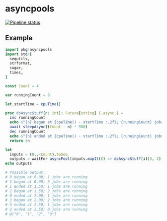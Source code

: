 # asyncpools

[![Pipeline status](https://gitlab.com/z-------------/asyncpools/badges/master/pipeline.svg)](https://gitlab.com/z-------------/asyncpools/pipelines)

## Example

```nim
import pkg/asyncpools
import std/[
  sequtils,
  strformat,
  sugar,
  times,
]

const Count = 4

var runningCount = 0

let startTime = cpuTime()

proc doAsyncStuff(n: int): Future[string] {.async.} =
  inc runningCount
  echo &"{n} began at {cpuTime() - startTime :.2f}; {runningCount} jobs are running"
  await sleepAsync((Count - n) * 500)
  dec runningCount
  echo &"{n} ended at {cpuTime() - startTime :.2f}; {runningCount} jobs are running"
  return $n

let
  inputs = (0..<Count).toSeq
  outputs = waitFor asyncPool(inputs.mapIt(() => doAsyncStuff(it)), 2)
echo outputs

# Possible output:
# 0 began at 0.00; 1 jobs are running
# 1 began at 0.00; 2 jobs are running
# 1 ended at 1.50; 1 jobs are running
# 2 began at 1.50; 2 jobs are running
# 0 ended at 2.00; 1 jobs are running
# 3 began at 2.00; 2 jobs are running
# 3 ended at 2.50; 1 jobs are running
# 2 ended at 2.50; 0 jobs are running
# @["0", "1", "2", "3"]
```
